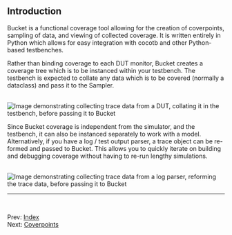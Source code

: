 <!--
  ~ SPDX-License-Identifier: MIT
  ~ Copyright (c) 2023-2024 Vypercore. All Rights Reserved
  -->

## Introduction

Bucket is a functional coverage tool allowing for the creation of coverpoints, sampling of data, and viewing of collected coverage. It is written entirely in Python which allows for easy integration with cocotb and other Python-based testbenches.

Rather than binding coverage to each DUT monitor, Bucket creates a coverage tree which is to be instanced within your testbench. The testbench is expected to collate any data which is to be covered (normally a dataclass) and pass it to the Sampler.

<br>

<picture>
  <source media="(prefers-color-scheme: dark)" srcset="https://raw.githubusercontent.com/vypercore/bucket/stuart/doc_update/.github/images/trace_from_dut__dark.png">
  <source media="(prefers-color-scheme: light)" srcset="https://raw.githubusercontent.com/vypercore/bucket/stuart/doc_update/.github/images/trace_from_dut__light.png">
  <img alt="Image demonstrating collecting trace data from a DUT, collating it in the testbench, before passing it to Bucket" src="https://raw.githubusercontent.com/vypercore/bucket/stuart/doc_update/.github/images/trace_from_dut__dark.png">
</picture>

<br>

Since Bucket coverage is independent from the simulator, and the testbench, it can also be instanced separately to work with a model. Alternatively, if you have a log / test output parser, a trace object can be re-formed and passed to Bucket. This allows you to quickly iterate on building and debugging coverage without having to re-run lengthy simulations.

<br>

<picture>
  <source media="(prefers-color-scheme: dark)" srcset="https://raw.githubusercontent.com/vypercore/bucket/stuart/doc_update/.github/images/trace_from_log__dark.png">
  <source media="(prefers-color-scheme: light)" srcset="https://raw.githubusercontent.com/vypercore/bucket/stuart/doc_update/.github/images/trace_from_log__light.png">
  <img alt="Image demonstrating collecting trace data from a log parser, reforming the trace data, before passing it to Bucket" src="https://raw.githubusercontent.com/vypercore/bucket/stuart/doc_update/.github/images/trace_from_log__dark.png">
</picture>

<br>

---
<br>

Prev: [Index](index.md)
<br>
Next: [Coverpoints](coverpoints.md)
